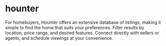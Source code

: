 # hounter
For homebuyers, Hounter offers an extensive database of listings, making it simple to find the home that suits your preferences. Filter results by location, price range, and desired features. Connect directly with sellers or agents, and schedule viewings at your convenience.
